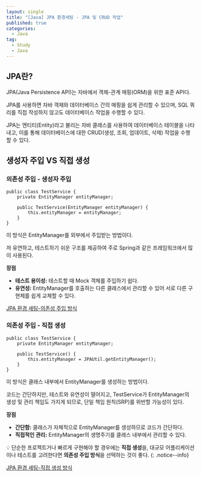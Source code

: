 ```yaml
---
layout: single
title: "[Java] JPA 환경세팅 - JPA 및 CRUD 작업"
published: true
categories:
  - Java
tag:
  - Study
  - Java
---
```


## JPA란?
JPA(Java Persistence API)는 자바에서 객체-관계 매핑(ORM)을 위한 표준 API다.

JPA를 사용하면 자바 객체와 데이터베이스 간의 매핑을 쉽게 관리할 수 있으며, SQL 쿼리를 직접 작성하지 않고도 데이터베이스 작업을 수행할 수 있다.

JPA는 엔티티(Entity)라고 불리는 자바 클래스를 사용하여 데이터베이스 테이블을 나타내고, 이를 통해 데이터베이스에 대한 CRUD(생성, 조회, 업데이트, 삭제) 작업을 수행할 수 있다.

## 생성자 주입 VS 직접 생성
### 의존성 주입 - 생성자 주입
```
public class TestService {
	private EntityManager entityManager;
	
	public TestService(EntityManager entityManager) {
		this.entityManager = entityManager;
	}
}
```
이 방식은 EntityManager를 외부에서 주입받는 방법이다.

저 유연하고, 테스트하기 쉬운 구조를 제공하여 주로 Spring과 같은 프레임워크에서 많이 사용된다.

**장점**
- **테스트 용이성:** 테스트할 때 Mock 객체를 주입하기 쉽다.
- **유연성:** EntityManager를 호출하는 다른 클래스에서 관리할 수 있어 서로 다른 구현체를 쉽게 교체할 수 있다.

[JPA 환경 세팅-의존성 주입 방식](https://jisuyoun.github.io/java/JPA%ED%99%98%EA%B2%BD%EC%84%B8%ED%8C%85%EC%9D%98%EC%A1%B4%EC%84%B1%EC%A3%BC%EC%9E%85%EB%B0%A9%EC%8B%9D/)


### 의존성 주입 - 직접 생성
```
public class TestService {
    private EntityManager entityManager;

    public TestService() {
        this.entityManager = JPAUtil.getEntityManager();
    }
}
```
이 방식은 클래스 내부에서 EntityManager를 생성하는 방법이다.

코드는 간단하지만, 테스트와 유연성이 떨어지고, TestService가 EntityManager의 생성 및 관리 책임도 가지게 되므로, 단일 책임 원칙(SRP)를 위반할 가능성이 있다.

**장점**
- **간단함:** 클래스가 자체적으로 EntityManager를 생성하므로 코드가 간단하다.
- **직접적인 관리:** EntityManager의 생명주기를 클래스 내부에서 관리할 수 있다.

💡 단순한 프로젝트거나 빠르게 구현해야 할 경우에는 **직접 생성**을, 대규모 어플리케이션이나 테스트를 고려한다면 **의존성 주입 방식**을 선택하는 것이 좋다.
{: .notice--info}

[JPA 환경 세팅-직접 생성 방식](https://jisuyoun.github.io/java/JPA%ED%99%98%EA%B2%BD%EC%84%B8%ED%8C%85%EC%A7%81%EC%A0%91%EC%83%9D%EC%84%B1%EB%B0%A9%EC%8B%9D/)
